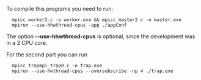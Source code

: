 To compile this programs you need to run: 

```
  mpicc worker2.c -o worker.exe && mpicc master2.c -o master.exe
  mpirun --use-hhwthread-cpus -app ./appConf
```

The option **--use-hhwthread-cpus** is optional, since the development was in a 2 CPU core.

For the second part you can run 

```
  mpicc trapmpi_trap0.c -o trap.exe
  mpirun --use-hwthread-cpus --oversubscribe -np 4 ./trap.exe
```
